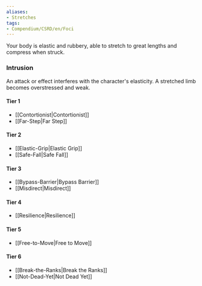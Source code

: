 ```yaml
---  
aliases:  
- Stretches  
tags:  
- Compendium/CSRD/en/Foci  
---
```

  
Your body is elastic and rubbery, able to stretch to great lengths and compress when struck.  
 ### Intrusion  
An attack or effect interferes with the character's elasticity. A stretched limb becomes overstressed and weak.
  
#### Tier 1  
* [[Contortionist|Contortionist]]  
* [[Far-Step|Far Step]]  
#### Tier 2  
  
* [[Elastic-Grip|Elastic Grip]]  
* [[Safe-Fall|Safe Fall]]  
#### Tier 3  
  
  - [[Bypass-Barrier|Bypass Barrier]]  
  - [[Misdirect|Misdirect]]  
#### Tier 4  
  
* [[Resilience|Resilience]]  
#### Tier 5  
  
* [[Free-to-Move|Free to Move]]  
#### Tier 6  
  
  - [[Break-the-Ranks|Break the Ranks]]  
  - [[Not-Dead-Yet|Not Dead Yet]]  
